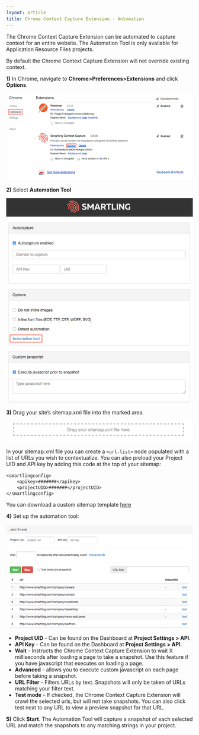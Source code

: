 ```yaml
---
layout: article
title: Chrome Context Capture Extension - Automation
---
```



The Chrome Context Capture Extension can be automated to capture context for an entire website. The Automation Tool is only available for Application Resource Files projects.

By default the Chrome Context Capture Extension will not override existing context.

**1)** In Chrome, navigate to **Chrome&gt;Preferences&gt;Extensions** and click **Options**.

![](/uploads/versions/extensions-2---x----918-428x---.png)

**2)** Select **Automation Tool**

![medium](/uploads/versions/smartling_context_snapshot_options-1---x----688-752x---.png)

**3)** Drag your site’s sitemap.xml file into the marked area.

![](/uploads/versions/smartling_context_snapshot_options-2---x----1247-141x---.png)

In your sitemap.xml file you can create a `<url-list>` node populated with a list of URLs you wish to contextualize. You can also preload your Project UID and API key by adding this code at the top of your sitemap:

~~~
<smartlingconfig>
    <apikey>#######</apikey>
    <projectUID>#######</projectUID>
</smartlingconfig>
~~~

You can download a custom sitemap template [here](/public/smartling-chrome-automation-sitemap-example.xml)

**4)** Set up the automation tool:

![](/uploads/versions/smartling_context_snapshot_options-3---x----946-525x---.png)

* **Project UID** - Can be found on the Dashboard at **Project Settings > API**.
* **API Key** - Can be found on the Dashboard at **Project Settings > API**.
* **Wait** - Instructs the Chrome Context Capture Extension to wait X milliseconds after loading a page to take a snapshot. Use this feature if you have javascript that executes on loading a page.
* **Advanced** - allows you to execute custom javascript on each page before taking a snapshot.
* **URL Filter** - Filters URLs by text. Snapshots will only be taken of URLs matching your filter text.
* **Test mode** - If checked, the Chrome Context Capture Extension will crawl the selected urls, but will not take snapshots. You can also click test next to any URL to view a preview snapshot for that URL.


**5)** Click **Start**. The Automation Tool will capture a snapshot of each selected URL and match the snapshots to any matching strings in your project.
